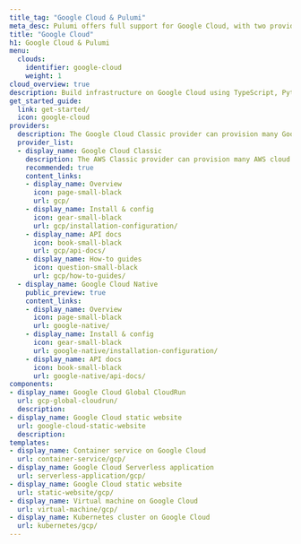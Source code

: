 ```yaml
---
title_tag: "Google Cloud & Pulumi"
meta_desc: Pulumi offers full support for Google Cloud, with two providers, 2 components, and multiple templates.
title: "Google Cloud"
h1: Google Cloud & Pulumi
menu:
  clouds:
    identifier: google-cloud
    weight: 1
cloud_overview: true
description: Build infrastructure on Google Cloud using TypeScript, Python, Go, C#, Java or YAML. Pulumi supports all Google Cloud APIs and stays up-to-date with all Google Cloud features.
get_started_guide:
  link: get-started/
  icon: google-cloud
providers:
  description: The Google Cloud Classic provider can provision many Google Cloud resources. Use the Google Cloud Native provider for same-day access to Google Cloud resources.
  provider_list:
  - display_name: Google Cloud Classic
    description: The AWS Classic provider can provision many AWS cloud resources. Use the AWS Native provider for same-day access to all AWS resources.
    recommended: true
    content_links:
    - display_name: Overview
      icon: page-small-black
      url: gcp/
    - display_name: Install & config
      icon: gear-small-black
      url: gcp/installation-configuration/
    - display_name: API docs
      icon: book-small-black
      url: gcp/api-docs/
    - display_name: How-to guides
      icon: question-small-black
      url: gcp/how-to-guides/
  - display_name: Google Cloud Native
    public_preview: true
    content_links:
    - display_name: Overview
      icon: page-small-black
      url: google-native/
    - display_name: Install & config
      icon: gear-small-black
      url: google-native/installation-configuration/
    - display_name: API docs
      icon: book-small-black
      url: google-native/api-docs/
components:
- display_name: Google Cloud Global CloudRun
  url: gcp-global-cloudrun/
  description:
- display_name: Google Cloud static website
  url: google-cloud-static-website
  description:
templates:
- display_name: Container service on Google Cloud
  url: container-service/gcp/
- display_name: Google Cloud Serverless application
  url: serverless-application/gcp/
- display_name: Google Cloud static website
  url: static-website/gcp/
- display_name: Virtual machine on Google Cloud
  url: virtual-machine/gcp/
- display_name: Kubernetes cluster on Google Cloud
  url: kubernetes/gcp/
---
```

